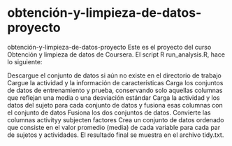 # obtención-y-limpieza-de-datos-proyecto
 obtención-y-limpieza-de-datos-proyecto
Este es el proyecto del curso Obtención y limpieza de datos de Coursera. El script R run_analysis.R, hace lo siguiente:

Descargue el conjunto de datos si aún no existe en el directorio de trabajo
Cargue la actividad y la información de características
Carga los conjuntos de datos de entrenamiento y prueba, conservando solo aquellas columnas que reflejan una media o una desviación estándar
Carga la actividad y los datos del sujeto para cada conjunto de datos y fusiona esas columnas con el conjunto de datos
Fusiona los dos conjuntos de datos.
Convierte las columnas activityy subjecten factores
Crea un conjunto de datos ordenado que consiste en el valor promedio (media) de cada variable para cada par de sujetos y actividades.
El resultado final se muestra en el archivo tidy.txt.
